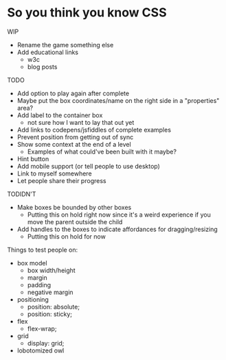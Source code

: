 # So you think you know CSS

WIP
- Rename the game something else
- Add educational links
  - w3c
  - blog posts

TODO
- Add option to play again after complete
- Maybe put the box coordinates/name on the right side in a "properties" area?
- Add label to the container box
  - not sure how I want to lay that out yet
- Add links to codepens/jsfiddles of complete examples
- Prevent position from getting out of sync
- Show some context at the end of a level
  - Examples of what could've been built with it maybe?
- Hint button
- Add mobile support (or tell people to use desktop)
- Link to myself somewhere
- Let people share their progress

TODIDN'T
- Make boxes be bounded by other boxes
  - Putting this on hold right now since it's a weird experience if you move the parent outside the child
- Add handles to the boxes to indicate affordances for dragging/resizing
  - Putting this on hold for now

Things to test people on:

- box model
  - box width/height
  - margin
  - padding
  - negative margin
- positioning
  - position: absolute;
  - position: sticky;
- flex
  - flex-wrap;
- grid
  - display: grid;
- lobotomized owl
